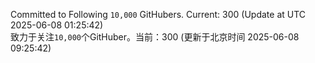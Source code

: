 Committed to Following `10,000` GitHubers. Current: <!-- FOLLOWING_COUNT -->300<!-- FOLLOWING_COUNT --> (Update at UTC <!-- LAST_UPDATED -->2025-06-08 01:25:42<!-- LAST_UPDATED -->)<br>
致力于关注`10,000`个GitHuber。当前：<!-- FOLLOWING_COUNT -->300<!-- FOLLOWING_COUNT --> (更新于北京时间 <!-- LAST_UPDATED_CST -->2025-06-08 09:25:42<!-- LAST_UPDATED_CST -->)
